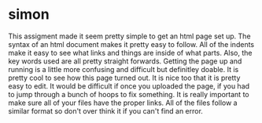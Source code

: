 # simon
This assigment made it seem pretty simple to get an html page set up. The syntax of an html document makes it pretty easy to follow. All of the indents make it easy to see what links and things are inside of what parts. Also, the key words used are all pretty straight forwards. Getting the page up and running is a little more confusing and difficult but definitley doable. It is pretty cool to see how this page turned out. It is nice too that it is pretty easy to edit. It would be difficult if once you uploaded the page, if you had to jump through a bunch of hoops to fix something. 
It is really important to make sure all of your files have the proper links. All of the files follow a similar format so don't over think it if you can't find an error.
